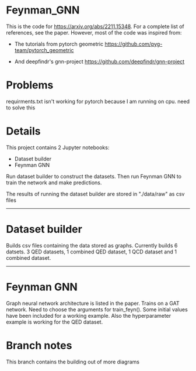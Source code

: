 # Feynman_GNN
This is the code for https://arxiv.org/abs/2211.15348. For a complete list of references, see the paper. However, most of the code was inspired from:

* The tutorials from pytorch geometric
https://github.com/pyg-team/pytorch_geometric

* And deepfindr's gnn-project
https://github.com/deepfindr/gnn-project

# Problems
requirments.txt isn't working for pytorch because I am running on cpu. need to solve this

# Details

This project contains 2 Jupyter notebooks:

* Dataset builder
* Feynman GNN

Run dataset builder to construct the datasets. Then run Feynman GNN to train the network and make predictions. 

The results of running the dataset builder are stored in "./data/raw" as csv files

---

# Dataset builder
Builds csv files containing the data stored as graphs. Currently builds 6 datsets. 3 QED datasets, 1 combined QED dataset, 1 QCD dataset and 1 combined dataset.

---

# Feynman GNN
Graph neural network architecture is listed in the paper. Trains on a GAT network. Need to choose the arguments for train_feyn(). Some initial values have been included for a working example. Also the hyperparameter example is working for the QED dataset. 


# Branch notes
This branch contains the building out of more diagrams